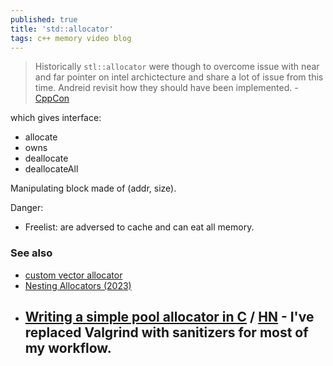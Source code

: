 ```yaml
---
published: true
title: 'std::allocator'
tags: c++ memory video blog
---
```

> Historically `stl::allocator` were though to overcome issue with near and far pointer on intel archictecture and share a lot of issue from this time. Andreid revisit how they should have been implemented. - [CppCon](https://www.youtube.com/watch?v=LIb3L4vKZ7U)

which gives interface:
- allocate
- owns
- deallocate
- deallocateAll

Manipulating block made of (addr, size).

Danger:
- Freelist: are adversed to cache and can eat all memory.

### See also 
- [custom vector allocator](https://upcoder.com/6/custom-vector-allocation/)
- [	Nesting Allocators (2023)](https://news.ycombinator.com/item?id=41540777)
- [Writing a simple pool allocator in C](https://news.ycombinator.com/item?id=42605848) / [HN](https://news.ycombinator.com/item?id=42641993) - I've replaced Valgrind with sanitizers for most of my workflow.
	- 